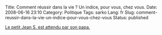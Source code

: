 Title: Comment réussir dans la vie ? Un indice, pour vous, chez vous.
Date: 2008-06-16 23:10
Category: Politique
Tags: sarko
Lang: fr
Slug: comment-reussir-dans-la-vie-un-indice-pour-vous-chez-vous
Status: published

[Le petit Jean S. est attendu par son papa.](http://www.arretsurimages.net/vite.php?id=864)
